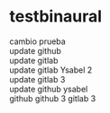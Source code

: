 # testbinaural  
cambio prueba  
update github  
update gitlab  
update gitlab Ysabel 2   
update gitlab 3  
update github ysabel  
github 
github 3
gitlab 3
